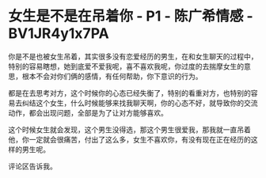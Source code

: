# 女生是不是在吊着你 - P1 - 陈广希情感 - BV1JR4y1x7PA

你是不是也被女生吊着，其实很多没有恋爱经历的男生，在和女生聊天的过程中，特别的容易瞎想，她到底爱不爱我呢，喜不喜欢我呢，你过度的去揣摩女生的意思，根本不会对你们俩的感情，有任何帮助，你下意识的行为。

都是在去思考对方，这个时候你的心态已经失衡了，特别的看重对方，也特别的容易去纠结这个女生，什么时候能够来找我聊天啊，你的心态不好，就导致你的交流动作，都会出现问题，全部是为了让对方能够喜欢。

这个时候女生就会发现，这个男生没得选，那这个男生很爱我，那我就一直吊着他，你一定就会很痛苦，付出了这么多，女生不喜欢你，有没有现在正在经历的这样的男生呢。

评论区告诉我。